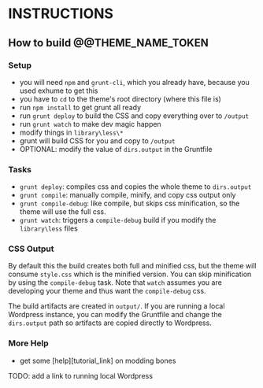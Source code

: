 # INSTRUCTIONS

## How to build @@THEME_NAME_TOKEN

### Setup
- you will need `npm` and `grunt-cli`, which you already have, because you used exhume to get this
- you have to `cd` to the theme's root directory (where this file is)
- run `npm install` to get grunt all ready
- run `grunt deploy` to build the CSS and copy everything over to `/output`
- run `grunt watch` to make dev magic happen
- modify things in `library\less\*`
- grunt will build CSS for you and copy to `/output`
- OPTIONAL: modify the value of `dirs.output` in the Gruntfile

### Tasks
- `grunt deploy`: compiles css and copies the whole theme to `dirs.output`
- `grunt compile`: manually compile, minify, and copy css output only
- `grunt compile-debug`: like compile, but skips css minification, so the theme will use the full css.
- `grunt watch`: triggers a `compile-debug` build if you modify the `library\less` files

### CSS Output
By default this the build creates both full and minified css, but the theme will consume `style.css` which is the minified version.  You can skip minification by using the `compile-debug` task.  Note that `watch` assumes you are developing your theme and thus want the `compile-debug` css.

The build artifacts are created in `output/`.  If you are running a local Wordpress instance, you can modify the Gruntfile and change the `dirs.output` path so artifacts are copied directly to Wordpress.

### More Help
- get some [help][tutorial_link] on modding bones

TODO: add a link to running local Wordpress